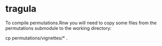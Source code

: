 # tragula

To compile permutations.Rnw you will need to copy some files from the permutations submodule to the working directory:

cp permutations/vignettes/* .
